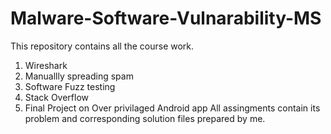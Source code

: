# Malware-Software-Vulnarability-MS
This repository contains all the course work.
1. Wireshark
2. Manuallly spreading spam
3. Software Fuzz testing
4. Stack Overflow
5. Final Project on Over privilaged Android app
All assingments contain its problem and corresponding solution files prepared by me.
